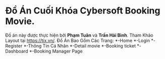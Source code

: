 # Đồ Án Cuối Khóa Cybersoft Booking Movie.
Đồ án này được thực hiện bởi **Phạm Tuân** và **Trần Hải Bình**.
Tham Khảo Layout tại https://tix.vn/.
Đồ Án Bao Gồm Các Trang:
*-Home
*-Login
*-Register
*-Thông Tin Cá Nhân
*-Detail movie
*-Booking ticket
*-Dashboard
*-Booking Manager Page


